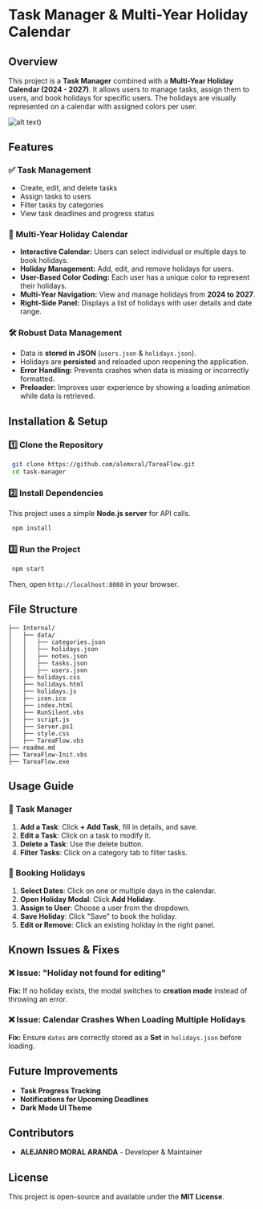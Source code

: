 # Task Manager & Multi-Year Holiday Calendar

## Overview

This project is a **Task Manager** combined with a **Multi-Year Holiday Calendar (2024 - 2027)**. It allows users to manage tasks, assign them to users, and book holidays for specific users. The holidays are visually represented on a calendar with assigned colors per user.

![alt text](https://github.com/alemxral/tareaFlow/tree/main/Internal/image-1.png))

## Features

### ✅ Task Management

- Create, edit, and delete tasks
- Assign tasks to users
- Filter tasks by categories
- View task deadlines and progress status

### 📅 Multi-Year Holiday Calendar

- **Interactive Calendar:** Users can select individual or multiple days to book holidays.
- **Holiday Management:** Add, edit, and remove holidays for users.
- **User-Based Color Coding:** Each user has a unique color to represent their holidays.
- **Multi-Year Navigation:** View and manage holidays from **2024 to 2027**.
- **Right-Side Panel:** Displays a list of holidays with user details and date range.

### 🛠 Robust Data Management

- Data is **stored in JSON** (`users.json` & `holidays.json`).
- Holidays are **persisted** and reloaded upon reopening the application.
- **Error Handling:** Prevents crashes when data is missing or incorrectly formatted.
- **Preloader:** Improves user experience by showing a loading animation while data is retrieved.

## Installation & Setup

### 1️⃣ Clone the Repository

```sh
 git clone https://github.com/alemxral/TareaFlow.git
 cd task-manager
```

### 2️⃣ Install Dependencies

This project uses a simple **Node.js server** for API calls.

```sh
 npm install
```

### 3️⃣ Run the Project

```sh
 npm start
```

Then, open `http://localhost:8080` in your browser.


## File Structure

```
├── Internal/
│   ├── data/
│   │   ├── categories.json
│   │   ├── holidays.json
│   │   ├── notes.json
│   │   ├── tasks.json
│   │   ├── users.json
│   ├── holidays.css
│   ├── holidays.html
│   ├── holidays.js
│   ├── icon.ico
│   ├── index.html
│   ├── RunSilent.vbs
│   ├── script.js
│   ├── Server.ps1
│   ├── style.css
│   ├── TareaFlow.vbs
├── readme.md
├── TareaFlow-Init.vbs
├── TareaFlow.exe
```

## Usage Guide

### 🎯 Task Manager

1. **Add a Task**: Click **+ Add Task**, fill in details, and save.
2. **Edit a Task**: Click on a task to modify it.
3. **Delete a Task**: Use the delete button.
4. **Filter Tasks**: Click on a category tab to filter tasks.

### 📆 Booking Holidays

1. **Select Dates**: Click on one or multiple days in the calendar.
2. **Open Holiday Modal**: Click **Add Holiday**.
3. **Assign to User**: Choose a user from the dropdown.
4. **Save Holiday**: Click "Save" to book the holiday.
5. **Edit or Remove**: Click an existing holiday in the right panel.

## Known Issues & Fixes

### ❌ Issue: "Holiday not found for editing"

**Fix:** If no holiday exists, the modal switches to **creation mode** instead of throwing an error.

### ❌ Issue: Calendar Crashes When Loading Multiple Holidays

**Fix:** Ensure `dates` are correctly stored as a **Set** in `holidays.json` before loading.

## Future Improvements

- **Task Progress Tracking**
- **Notifications for Upcoming Deadlines**
- **Dark Mode UI Theme**

## Contributors

- **ALEJANRO MORAL ARANDA** - Developer & Maintainer

## License

This project is open-source and available under the **MIT License**.

